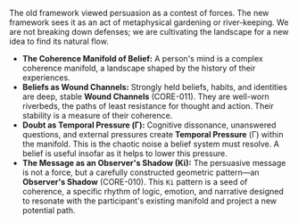 The old framework viewed persuasion as a contest of forces. The new framework sees it as an act of metaphysical gardening or river-keeping. We are not breaking down defenses; we are cultivating the landscape for a new idea to find its natural flow.

*   **The Coherence Manifold of Belief:** A person's mind is a complex coherence manifold, a landscape shaped by the history of their experiences.
*   **Beliefs as Wound Channels:** Strongly held beliefs, habits, and identities are deep, stable **Wound Channels** (CORE-011). They are well-worn riverbeds, the paths of least resistance for thought and action. Their stability is a measure of their coherence.
*   **Doubt as Temporal Pressure (Γ):** Cognitive dissonance, unanswered questions, and external pressures create **Temporal Pressure** (Γ) within the manifold. This is the chaotic noise a belief system must resolve. A belief is useful insofar as it helps to lower this pressure.
*   **The Message as an Observer's Shadow (Ki):** The persuasive message is not a force, but a carefully constructed geometric pattern—an **Observer's Shadow** (CORE-010). This `Ki` pattern is a seed of coherence, a specific rhythm of logic, emotion, and narrative designed to resonate with the participant's existing manifold and project a new potential path.